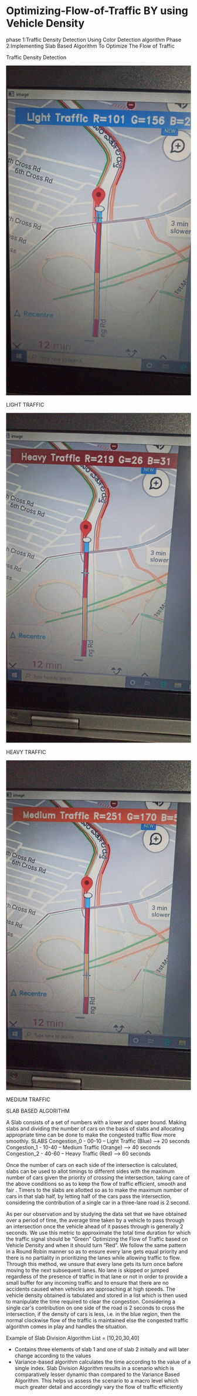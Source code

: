 # Optimizing-Flow-of-Traffic BY using Vehicle Density

phase 1:Traffic Density Detection Using Color Detection algorithm
Phase 2:Implementing Slab Based Algorithm To Optimize The Flow of Traffic

Traffic  Density Detection



![](Images/IMG1.jpeg)



LIGHT TRAFFIC


![](Images/IMG2.jpeg)



HEAVY TRAFFIC



![](Images/IMG3.jpeg)



MEDIUM TRAFFIC




SLAB BASED ALGORITHM

A Slab consists of a set of numbers with a lower and upper bound. Making
slabs and dividing the number of cars on the basis of slabs and allocating appropriate
time can be done to make the congested traffic flow more smoothly.
SLABS
Congestion_0 - 00-10 – Light Traffic (Blue) --> 20 seconds
Congestion_1 - 10-40 – Medium Traffic (Orange) --> 40 seconds
Congestion_2 - 40-60 – Heavy Traffic (Red) --> 60 seconds


Once the number of cars on each side of the intersection is calculated, slabs
can be used to allot timings to different sides with the maximum number of cars given
the priority of crossing the intersection, taking care of the above conditions so as to
keep the flow of traffic efficient, smooth and fair . Timers to the slabs are allotted so
as to make the maximum number of cars in that slab half, by letting half of the cars
pass the intersection, considering the contribution of a single car in a three-lane road
is 2 second.

As per our observation and by studying the data set that we have obtained over
a period of time, the average time taken by a vehicle to pass through an intersection
once the vehicle ahead of it passes through is generally 2 seconds. We use this metric
to approximate the total time duration for which the traffic signal should be “Green”
Optimizing the Flow of Traffic based on Vehicle Density
and when it should turn “Red”. We follow the same pattern in a Round Robin manner
so as to ensure every lane gets equal priority and there is no partiality in prioritizing
the lanes while allowing traffic to flow.
Through this method, we unsure that every lane gets its turn once before
moving to the next subsequent lanes. No lane is skipped or jumped regardless of the
presence of traffic in that lane or not in order to provide a small buffer for any incoming
traffic and to ensure that there are no accidents caused when vehicles are approaching
at high speeds.
The vehicle density obtained is tabulated and stored in a list which is then used
to manipulate the time required to clear the congestion. Considering a single car's
contribution on one side of the road is 2 seconds to cross the intersection, if the density
of cars is less, i.e. in the blue region, then the normal clockwise flow of the traffic is
maintained else the congested traffic algorithm comes in play and handles the
situation.

Example of Slab Division Algorithm
List = [10,20,30,40]
- Contains three elements of slab 1 and one of slab 2 initially
and will later change according to the values
- Variance-based algorithm calculates the time according to
the value of a single index.
Slab Division Algorithm results in a scenario which is comparatively lesser
dynamic than compared to the Variance Based Algorithm. This helps us assess the
scenario to a macro level which much greater detail and accordingly vary the flow of
traffic efficiently

